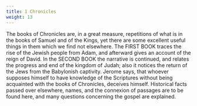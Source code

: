 ```yaml
---
title: 1 Chronicles
weight: 13
---
```


The books of Chronicles are, in a great measure, repetitions of what is in the books of Samuel and of the Kings, yet there are some excellent useful things in them which we find not elsewhere. The FIRST BOOK traces the rise of the Jewish people from Adam, and afterward gives an account of the reign of David. In the SECOND BOOK the narrative is continued, and relates the progress and end of the kingdom of Judah; also it notices the return of the Jews from the Babylonish captivity. Jerome says, that whoever supposes himself to have knowledge of the Scriptures without being acquainted with the books of Chronicles, deceives himself. Historical facts passed over elsewhere, names, and the connexion of passages are to be found here, and many questions concerning the gospel are explained.
